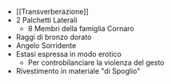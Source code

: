 - [[Transverberazione]]
- 2 Palchetti Laterali
	- 8 Membri della famiglia Cornaro
- Raggi di bronzo dorato
- Angelo Sorridente
- Estasi espressa in modo erotico
	- Per controbilanciare la violenza del gesto
- Rivestimento in materiale "di Spoglio"